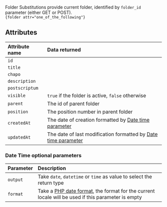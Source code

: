 Folder Substitutions provide current folder, identified by `folder_id` parameter (either GET or POST).    
`{folder attr="one_of_the_following"}`

## Attributes

| Attribute name   | Data returned                                                                                          |
|:-----------------|:-------------------------------------------------------------------------------------------------------|
| `id`             | 	                                                                                                      |
| `title`          |                                                                                                        |
| `chapo`          | 	                                                                                                      |
| ` description `  | 	 	                                                                                                    |
| ` postscriptum ` | 	 	 	                                                                                                  |
| ` visible `      | 	 	 	`true` if the folder is active, `false` otherwise                                                 |
| ` parent `       | 	 	 	The id of parent folder                                                                           |
| ` position `     | 	 	 	The position number in parent folder                                                              |
| ` createdAt `    | 	 	 	The date of creation formatted by  [Date time parameter](#date-time-optional-parameters)          |
| ` updatedAt `    | 	 	 	The date of last modification formatted by  [Date time parameter](#date-time-optional-parameters) |

### Date Time optional parameters
| Parameter | Description                                                                                                                                             |
|:----------|:--------------------------------------------------------------------------------------------------------------------------------------------------------|
| `output`  | Take `date`, `datetime` or `time` as value to select the return type                                                                                    |
| `format`  | Take a [PHP date format](https://www.php.net/manual/fr/datetime.format.php),  the format for the current locale will be used if this parameter is empty |